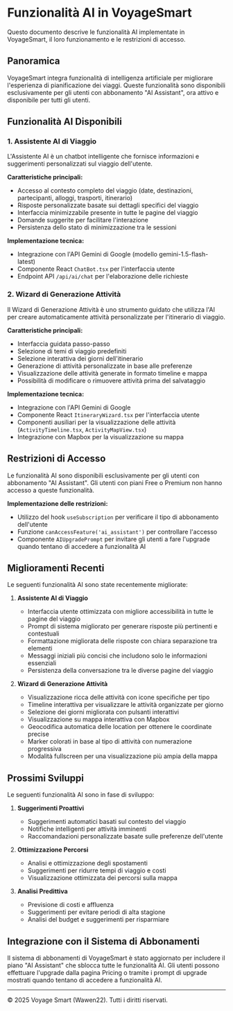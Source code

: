 # Funzionalità AI in VoyageSmart

Questo documento descrive le funzionalità AI implementate in VoyageSmart, il loro funzionamento e le restrizioni di accesso.

## Panoramica

VoyageSmart integra funzionalità di intelligenza artificiale per migliorare l'esperienza di pianificazione dei viaggi. Queste funzionalità sono disponibili esclusivamente per gli utenti con abbonamento "AI Assistant", ora attivo e disponibile per tutti gli utenti.

## Funzionalità AI Disponibili

### 1. Assistente AI di Viaggio

L'Assistente AI è un chatbot intelligente che fornisce informazioni e suggerimenti personalizzati sul viaggio dell'utente.

**Caratteristiche principali:**
- Accesso al contesto completo del viaggio (date, destinazioni, partecipanti, alloggi, trasporti, itinerario)
- Risposte personalizzate basate sui dettagli specifici del viaggio
- Interfaccia minimizzabile presente in tutte le pagine del viaggio
- Domande suggerite per facilitare l'interazione
- Persistenza dello stato di minimizzazione tra le sessioni

**Implementazione tecnica:**
- Integrazione con l'API Gemini di Google (modello gemini-1.5-flash-latest)
- Componente React `ChatBot.tsx` per l'interfaccia utente
- Endpoint API `/api/ai/chat` per l'elaborazione delle richieste

### 2. Wizard di Generazione Attività

Il Wizard di Generazione Attività è uno strumento guidato che utilizza l'AI per creare automaticamente attività personalizzate per l'itinerario di viaggio.

**Caratteristiche principali:**
- Interfaccia guidata passo-passo
- Selezione di temi di viaggio predefiniti
- Selezione interattiva dei giorni dell'itinerario
- Generazione di attività personalizzate in base alle preferenze
- Visualizzazione delle attività generate in formato timeline e mappa
- Possibilità di modificare o rimuovere attività prima del salvataggio

**Implementazione tecnica:**
- Integrazione con l'API Gemini di Google
- Componente React `ItineraryWizard.tsx` per l'interfaccia utente
- Componenti ausiliari per la visualizzazione delle attività (`ActivityTimeline.tsx`, `ActivityMapView.tsx`)
- Integrazione con Mapbox per la visualizzazione su mappa

## Restrizioni di Accesso

Le funzionalità AI sono disponibili esclusivamente per gli utenti con abbonamento "AI Assistant". Gli utenti con piani Free o Premium non hanno accesso a queste funzionalità.

**Implementazione delle restrizioni:**
- Utilizzo del hook `useSubscription` per verificare il tipo di abbonamento dell'utente
- Funzione `canAccessFeature('ai_assistant')` per controllare l'accesso
- Componente `AIUpgradePrompt` per invitare gli utenti a fare l'upgrade quando tentano di accedere a funzionalità AI

## Miglioramenti Recenti

Le seguenti funzionalità AI sono state recentemente migliorate:

1. **Assistente AI di Viaggio**
   - Interfaccia utente ottimizzata con migliore accessibilità in tutte le pagine del viaggio
   - Prompt di sistema migliorato per generare risposte più pertinenti e contestuali
   - Formattazione migliorata delle risposte con chiara separazione tra elementi
   - Messaggi iniziali più concisi che includono solo le informazioni essenziali
   - Persistenza della conversazione tra le diverse pagine del viaggio

2. **Wizard di Generazione Attività**
   - Visualizzazione ricca delle attività con icone specifiche per tipo
   - Timeline interattiva per visualizzare le attività organizzate per giorno
   - Selezione dei giorni migliorata con pulsanti interattivi
   - Visualizzazione su mappa interattiva con Mapbox
   - Geocodifica automatica delle location per ottenere le coordinate precise
   - Marker colorati in base al tipo di attività con numerazione progressiva
   - Modalità fullscreen per una visualizzazione più ampia della mappa

## Prossimi Sviluppi

Le seguenti funzionalità AI sono in fase di sviluppo:

1. **Suggerimenti Proattivi**
   - Suggerimenti automatici basati sul contesto del viaggio
   - Notifiche intelligenti per attività imminenti
   - Raccomandazioni personalizzate basate sulle preferenze dell'utente

2. **Ottimizzazione Percorsi**
   - Analisi e ottimizzazione degli spostamenti
   - Suggerimenti per ridurre tempi di viaggio e costi
   - Visualizzazione ottimizzata dei percorsi sulla mappa

3. **Analisi Predittiva**
   - Previsione di costi e affluenza
   - Suggerimenti per evitare periodi di alta stagione
   - Analisi del budget e suggerimenti per risparmiare

## Integrazione con il Sistema di Abbonamenti

Il sistema di abbonamenti di VoyageSmart è stato aggiornato per includere il piano "AI Assistant" che sblocca tutte le funzionalità AI. Gli utenti possono effettuare l'upgrade dalla pagina Pricing o tramite i prompt di upgrade mostrati quando tentano di accedere a funzionalità AI.

---

© 2025 Voyage Smart (Wawen22). Tutti i diritti riservati.
